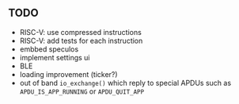 ## TODO

- RISC-V: use compressed instructions
- RISC-V: add tests for each instruction
- embbed speculos
- implement settings ui
- BLE
- loading improvement (ticker?)
- out of band `io_exchange()` which reply to special APDUs such as `APDU_IS_APP_RUNNING` or `APDU_QUIT_APP`

